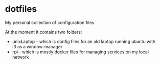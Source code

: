 # dotfiles

My personal collection of configuration files

At the moment it contains two folders:
- unixLaptop - which is config files for an old laptop running ubuntu with i3 as a window-manager
- rpi - which is mostly docker files for managing services on my local network
